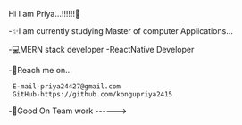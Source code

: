 Hi I am Priya...!!!!!!👋

-✨I am currently studying Master of computer Applications... 



-💻MERN stack developer 
-ReactNative Developer


-👀Reach me on...   
   
     E-mail-priya24427@gmail.com 
     GitHub-https://github.com/kongupriya2415 
-🤳Good On Team work
------>
